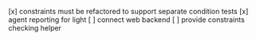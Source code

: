[x] constraints must be refactored to support separate condition tests
[x] agent reporting for light
[ ] connect web backend
[ ] provide constraints checking helper